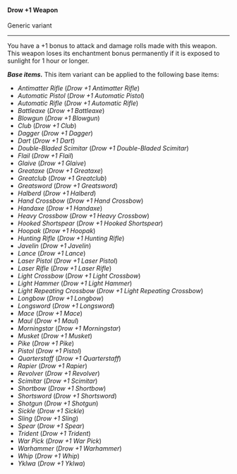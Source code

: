 #### Drow +1 Weapon

Generic variant

---

You have a +1 bonus to attack and damage rolls made with this weapon. This weapon loses its enchantment bonus permanently if it is exposed to sunlight for 1 hour or longer.

***Base items.*** This item variant can be applied to the following base items:

- *Antimatter Rifle* (*Drow +1 Antimatter Rifle*)
- *Automatic Pistol* (*Drow +1 Automatic Pistol*)
- *Automatic Rifle* (*Drow +1 Automatic Rifle*)
- *Battleaxe* (*Drow +1 Battleaxe*)
- *Blowgun* (*Drow +1 Blowgun*)
- *Club* (*Drow +1 Club*)
- *Dagger* (*Drow +1 Dagger*)
- *Dart* (*Drow +1 Dart*)
- *Double-Bladed Scimitar* (*Drow +1 Double-Bladed Scimitar*)
- *Flail* (*Drow +1 Flail*)
- *Glaive* (*Drow +1 Glaive*)
- *Greataxe* (*Drow +1 Greataxe*)
- *Greatclub* (*Drow +1 Greatclub*)
- *Greatsword* (*Drow +1 Greatsword*)
- *Halberd* (*Drow +1 Halberd*)
- *Hand Crossbow* (*Drow +1 Hand Crossbow*)
- *Handaxe* (*Drow +1 Handaxe*)
- *Heavy Crossbow* (*Drow +1 Heavy Crossbow*)
- *Hooked Shortspear* (*Drow +1 Hooked Shortspear*)
- *Hoopak* (*Drow +1 Hoopak*)
- *Hunting Rifle* (*Drow +1 Hunting Rifle*)
- *Javelin* (*Drow +1 Javelin*)
- *Lance* (*Drow +1 Lance*)
- *Laser Pistol* (*Drow +1 Laser Pistol*)
- *Laser Rifle* (*Drow +1 Laser Rifle*)
- *Light Crossbow* (*Drow +1 Light Crossbow*)
- *Light Hammer* (*Drow +1 Light Hammer*)
- *Light Repeating Crossbow* (*Drow +1 Light Repeating Crossbow*)
- *Longbow* (*Drow +1 Longbow*)
- *Longsword* (*Drow +1 Longsword*)
- *Mace* (*Drow +1 Mace*)
- *Maul* (*Drow +1 Maul*)
- *Morningstar* (*Drow +1 Morningstar*)
- *Musket* (*Drow +1 Musket*)
- *Pike* (*Drow +1 Pike*)
- *Pistol* (*Drow +1 Pistol*)
- *Quarterstaff* (*Drow +1 Quarterstaff*)
- *Rapier* (*Drow +1 Rapier*)
- *Revolver* (*Drow +1 Revolver*)
- *Scimitar* (*Drow +1 Scimitar*)
- *Shortbow* (*Drow +1 Shortbow*)
- *Shortsword* (*Drow +1 Shortsword*)
- *Shotgun* (*Drow +1 Shotgun*)
- *Sickle* (*Drow +1 Sickle*)
- *Sling* (*Drow +1 Sling*)
- *Spear* (*Drow +1 Spear*)
- *Trident* (*Drow +1 Trident*)
- *War Pick* (*Drow +1 War Pick*)
- *Warhammer* (*Drow +1 Warhammer*)
- *Whip* (*Drow +1 Whip*)
- *Yklwa* (*Drow +1 Yklwa*)